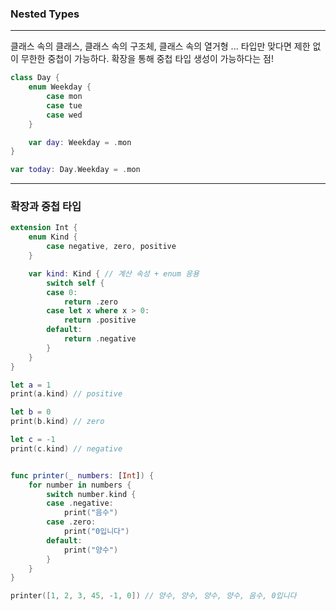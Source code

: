 ### Nested Types
---
클래스 속의 클래스, 클래스 속의 구조체, 클래스 속의 열거형 ...
타입만 맞다면 제한 없이 무한한 중첩이 가능하다.
확장을 통해 중첩 타입 생성이 가능하다는 점!

```swift
class Day {
    enum Weekday {
        case mon
        case tue
        case wed
    }

    var day: Weekday = .mon
}

var today: Day.Weekday = .mon
```
---
### 확장과 중첩 타입

```swift
extension Int {
    enum Kind {
        case negative, zero, positive
    }

    var kind: Kind { // 계산 속성 + enum 응용
        switch self {
        case 0:
            return .zero
        case let x where x > 0:
            return .positive
        default:
            return .negative
        }
    }
}

let a = 1
print(a.kind) // positive

let b = 0
print(b.kind) // zero

let c = -1
print(c.kind) // negative


func printer(_ numbers: [Int]) {
    for number in numbers {
        switch number.kind {
        case .negative:
            print("음수")
        case .zero:
            print("0입니다")
        default:
            print("양수")
        }
    }
}

printer([1, 2, 3, 45, -1, 0]) // 양수, 양수, 양수, 양수, 음수, 0입니다
```